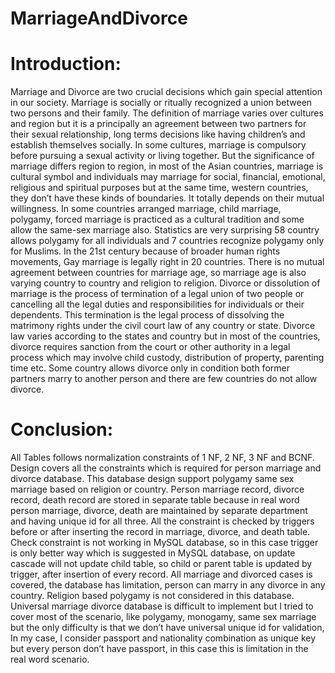 # MarriageAndDivorce
# Introduction: 
Marriage and Divorce are two crucial decisions which gain special attention in our society. Marriage is socially or ritually recognized a union between two persons and their family. The definition of marriage varies over cultures and region but it is a principally an agreement between two partners for their sexual relationship, long terms decisions like having children’s and establish themselves socially. In some cultures, marriage is compulsory before pursuing a sexual activity or living together. But the significance of marriage differs region to region, in most of the Asian countries, marriage is cultural symbol and individuals may marriage for social, financial, emotional, religious and spiritual purposes but at the same time, western countries, they don’t have these kinds of boundaries. It totally depends on their mutual willingness. In some countries arranged marriage, child marriage, polygamy, forced marriage is practiced as a cultural tradition and some allow the same-sex marriage also. Statistics are very surprising 58 country allows polygamy for all individuals and 7 countries recognize polygamy only for Muslims. In the 21st century because of broader human rights movements, Gay marriage is legally right in 20 countries. There is no mutual agreement between countries for marriage age, so marriage age is also varying country to country and religion to religion. Divorce or dissolution of marriage is the process of termination of a legal union of two people or cancelling all the legal duties and responsibilities for individuals or their dependents. This termination is the legal process of dissolving the matrimony rights under the civil court law of any country or state. Divorce law varies according to the states and country but in most of the countries, divorce requires sanction from the court or other authority in a legal process which may involve child custody, distribution of property, parenting time etc. Some country allows divorce only in condition both former partners marry to another person and there are few countries do not allow divorce. 

# Conclusion:  
All Tables follows normalization constraints of 1 NF, 2 NF, 3 NF and BCNF. 
Design covers all the constraints which is required for person marriage and divorce database. This database design support polygamy same sex marriage based on religion or country. 
Person marriage record, divorce record, death record are stored in separate table because in real word person marriage, divorce, death are maintained by separate department and having unique id for all three. All the constraint is checked by triggers before or after inserting the record in marriage, divorce, and death table. 
Check constraint is not working in MySQL database, so in this case trigger is only better way which is suggested in MySQL database, on update cascade will not update child table, so child or parent table is updated by trigger, after insertion of every record. 
All marriage and divorced cases is covered, the database has limitation, person can marry in any divorce in any country. Religion based polygamy is not considered in this database. 
Universal marriage divorce database is difficult to implement but I tried to cover most of the scenario, like polygamy, monogamy, same sex marriage but the only difficulty is that we don’t have universal unique id for validation, In my case, I consider passport and nationality combination as unique key but every person don’t have passport, in this case this is limitation in the real word scenario. 
